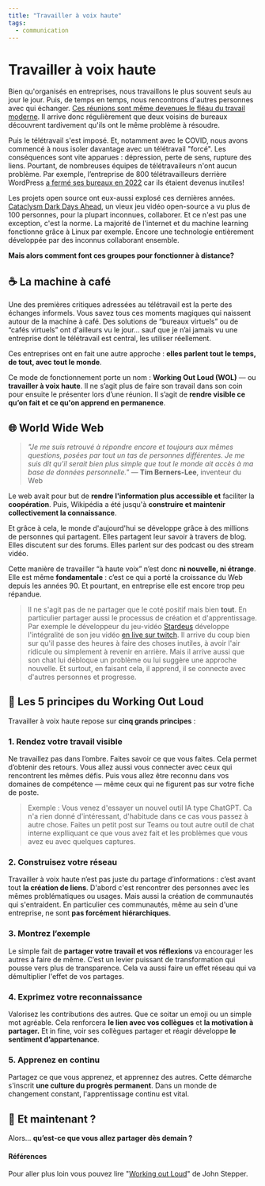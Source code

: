 ```yaml
---
title: "Travailler à voix haute"
tags: 
  - communication
---
```


# Travailler à voix haute

Bien qu'organisés en entreprises, nous travaillons le plus souvent seuls au jour le jour. Puis, de temps en temps, nous rencontrons d'autres personnes avec qui échanger. [Ces réunions sont même devenues le fléau du travail moderne](https://hbr.org/2017/07/stop-the-meeting-madness). Il arrive donc régulièrement que deux voisins de bureaux découvrent tardivement qu'ils ont le même problème à résoudre.

Puis le télétravail s'est imposé. Et, notamment avec le COVID, nous avons commencé à nous isoler davantage avec un télétravail "forcé". Les conséquences sont vite apparues : dépression, perte de sens, rupture des liens. Pourtant, de nombreuses équipes de télétravaileurs n'ont aucun problème. Par exemple, l’entreprise de 800 télétravailleurs derrière WordPress [a fermé ses bureaux en 2022](https://qz.com/1002655/the-company-behind-wordpress-is-closing-its-gorgeous-san-francisco-office-because-its-employees-never-show-up) car ils étaient devenus inutiles!

Les projets open source ont eux-aussi explosé ces dernières années. [Cataclysm Dark Days Ahead](https://cataclysmdda.org/), un vieux jeu vidéo open-source a vu plus de 100 personnes, pour la plupart inconnues, collaborer. Et ce n'est pas une exception, c'est la norme. La majorité de l'internet et du machine learning fonctionne grâce à Linux par exemple. Encore une technologie entièrement développée par des inconnus collaborant ensemble.

**Mais alors comment font ces groupes pour fonctionner à distance?**

## ☕ La machine à café

Une des premières critiques adressées au télétravail est la perte des échanges informels. Vous savez tous ces moments magiques qui naissent autour de la machine à café. Des solutions de “bureaux virtuels” ou de “cafés virtuels” ont d'ailleurs vu le jour... sauf que je n’ai jamais vu une entreprise dont le télétravail est central, les utiliser réellement.

Ces entreprises ont en fait une autre approche : **elles parlent tout le temps, de tout, avec tout le monde**.

Ce mode de fonctionnement porte un nom : **Working Out Loud (WOL)** — ou **travailler à voix haute**. Il ne s’agit plus de faire son travail dans son coin pour ensuite le présenter lors d’une réunion. Il s’agit de **rendre visible ce qu’on fait et ce qu'on apprend en permanence**.

## 🌐 World Wide Web

> _"Je me suis retrouvé à répondre encore et toujours aux mêmes questions, posées par tout un tas de personnes différentes. Je me suis dit qu'il serait bien plus simple que tout le monde ait accès à ma base de données personnelle."_ — **Tim Berners-Lee**, inventeur du Web

Le web avait pour but de **rendre l'information plus accessible et** faciliter la **coopération**. Puis, Wikipédia a été jusqu'à **construire et maintenir collectivement la connaissance**.

Et grâce à cela, le monde d'aujourd'hui se développe grâce à des millions de personnes qui partagent. Elles partagent leur savoir à travers de blog. Elles discutent sur des forums. Elles parlent sur des podcast ou des stream vidéo.

Cette manière de travailler “à haute voix” n’est donc **ni nouvelle, ni étrange**. Elle est même **fondamentale** : c’est ce qui a porté la croissance du Web depuis les années 90. Et pourtant, en entreprise elle est encore trop peu répandue.

> Il ne s'agit pas de ne partager que le coté positif mais bien **tout**. En particulier partager aussi le processus de création et d'apprentissage. Par exemple le développeur du jeu-vidéo [Stardeus](https://store.steampowered.com/app/1380910/Stardeus/) développe l'intégralité de son jeu vidéo [en live sur twitch](https://www.twitch.tv/directory/category/stardeus?lang=fr). Il arrive du coup bien sur qu'il passe des heures à faire des choses inutiles, à avoir l'air ridicule ou simplement à revenir en arrière. Mais il arrive aussi que son chat lui débloque un problème ou lui suggère une approche nouvelle. Et surtout, en faisant cela, il apprend, il se connecte avec d'autres personnes et progresse.

## 🔑 Les 5 principes du Working Out Loud

Travailler à voix haute repose sur **cinq grands principes** :

### 1. **Rendez votre travail visible**

Ne travaillez pas dans l’ombre. Faites savoir ce que vous faites. Cela permet d’obtenir des retours. Vous allez aussi vous connecter avec ceux qui rencontrent les mêmes défis. Puis vous allez être reconnu dans vos domaines de compétence — même ceux qui ne figurent pas sur votre fiche de poste.

> Exemple : Vous venez d'essayer un nouvel outil IA type ChatGPT. Ca n'a rien donné d'intéressant, d'habitude dans ce cas vous passez à autre chose. Faites un petit post sur Teams ou tout autre outil de chat interne explliquant ce que vous avez fait et les problèmes que vous avez eu avec quelques captures.

### 2. **Construisez votre réseau**

Travailler à voix haute n’est pas juste du partage d’informations : c’est avant tout **la création de liens**. D'abord c'est rencontrer des personnes avec les mêmes problématiques ou usages. Mais aussi la création de communautés qui s'entraident. En particulier ces communautés, même au sein d'une entreprise, ne sont **pas forcément hiérarchiques**.

### 3. **Montrez l’exemple**

Le simple fait de **partager votre travail et vos réflexions** va encourager les autres à faire de même. C’est un levier puissant de transformation qui pousse vers plus de transparence. Cela va aussi faire un effet réseau qui va démultiplier l'effet de vos partages.

### 4. **Exprimez votre reconnaissance**

Valorisez les contributions des autres. Que ce soitar un emoji ou un simple mot agréable. Cela renforcera **le lien avec vos collègues** et **la motivation à partager.** Et in fine, voir ses collègues partager et réagir développe **le sentiment d’appartenance**.

### 5. **Apprenez en continu**

Partagez ce que vous apprenez, et apprennez des autres. Cette démarche s'inscrit **une culture du progrès permanent**. Dans un monde de changement constant, l'apprentissage continu est vital.

## 🎯 Et maintenant ?

Alors… **qu’est-ce que vous allez partager dès demain ?**


#### Références 
Pour aller plus loin vous pouvez lire "[Working out Loud](https://www.amazon.fr/Working-Out-Loud-Connections-Fulfilling-ebook/dp/B085D89KWT/)" de John Stepper.
